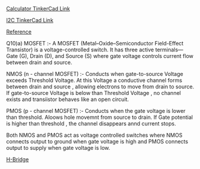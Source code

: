 [Calculator TinkerCad Link](https://www.tinkercad.com/things/50IHyzO8K6l-bodacious-allis/editel?returnTo=https%3A%2F%2Fwww.tinkercad.com%2Fdashboard)


[I2C TinkerCad Link](https://www.tinkercad.com/things/i9GKBoWULcM-funky-jofo?sharecode=Oa4u2vXMkPUkjqcmY19JaWkdgGfqqi_k1VXhE6WjDCQ)

[Reference](https://www.youtube.com/watch?v=6IAkYpmA1DQ)


Q10)a) MOSFET :-
            A MOSFET (Metal–Oxide–Semiconductor Field-Effect Transistor) is a voltage-controlled switch. It has three active terminals—Gate (G), Drain (D), and Source (S) where gate voltage controls current flow between drain and source.

  NMOS (n - channel MOSFET) :-
      Conducts when gate-to-source Voltage exceeds Threshold Voltage. At this Voltage a  conductive channel forms between drain and source , allowing electrons to move from drain to source.
      If gate-to-source Voltage is below than Threshold Voltage , no channel exists and transiistor behaves like an open circuit.

  PMOS (p - channel MOSFET) :-
        Conducts when the gate voltage is lower than threshold. Aloows hole movemnt from source to drain.
        If Gate potential is higher than threshold , the channel disappears annd current stops.

Both NMOS and PMOS act as voltage controlled switches where NMOS connects output to ground when gate voltage is high and PMOS connects output to supply when gate voltage is low.

[H-Bridge](https://drive.google.com/file/d/1R6rb5eAj_5iIIsKnstNkvPcaD2GUNWfx/view?usp=drive_link)
